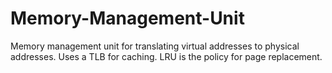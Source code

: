 # Memory-Management-Unit
Memory management unit for translating virtual addresses to physical addresses. Uses a TLB for caching. LRU is the policy for page replacement.
